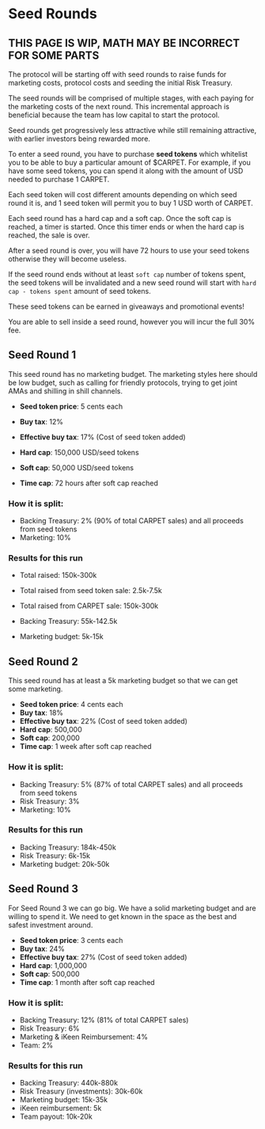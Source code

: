 # Seed Rounds

## THIS PAGE IS WIP, MATH MAY BE INCORRECT FOR SOME PARTS

The protocol will be starting off with seed rounds to raise funds for marketing costs, protocol costs and seeding the initial Risk Treasury.

The seed rounds will be comprised of multiple stages, with each paying for the marketing costs of the next round. This incremental approach is beneficial because the team has low capital to start the protocol.

Seed rounds get progressively less attractive while still remaining attractive, with earlier investors being rewarded more.

To enter a seed round, you have to purchase **seed tokens** which whitelist you to be able to buy a particular amount of $CARPET. For example, if you have some seed tokens, you can spend it along with the amount of USD needed to purchase 1 CARPET.

Each seed token will cost different amounts depending on which seed round it is, and 1 seed token will permit you to buy 1 USD worth of CARPET.

Each seed round has a hard cap and a soft cap. Once the soft cap is reached, a timer is started. Once this timer ends or when the hard cap is reached, the sale is over.

After a seed round is over, you will have 72 hours to use your seed tokens otherwise they will become useless.

If the seed round ends without at least `soft cap` number of tokens spent, the seed tokens will be invalidated and a new seed round will start with `hard cap - tokens spent` amount of seed tokens.

These seed tokens can be earned in giveaways and promotional events!

You are able to sell inside a seed round, however you will incur the full 30% fee.

## Seed Round 1

This seed round has no marketing budget. The marketing styles here should be low budget, such as calling for friendly protocols, trying to get joint AMAs and shilling in shill channels.

- **Seed token price**: 5 cents each

- **Buy tax**: 12%
- **Effective buy tax**: 17% (Cost of seed token added)
- **Hard cap**: 150,000 USD/seed tokens
- **Soft cap**: 50,000 USD/seed tokens

- **Time cap**: 72 hours after soft cap reached

### How it is split:

- Backing Treasury: 2% (90% of total CARPET sales) and all proceeds from seed tokens
- Marketing: 10%

### Results for this run

- Total raised: 150k-300k
- Total raised from seed token sale: 2.5k-7.5k
- Total raised from CARPET sale: 150k-300k

- Backing Treasury: 55k-142.5k
- Marketing budget: 5k-15k

## Seed Round 2

This seed round has at least a 5k marketing budget so that we can get some marketing.

- **Seed token price**: 4 cents each
- **Buy tax**: 18%
- **Effective buy tax**: 22% (Cost of seed token added)
- **Hard cap**: 500,000
- **Soft cap**: 200,000
- **Time cap**: 1 week after soft cap reached

### How it is split:

- Backing Treasury: 5% (87% of total CARPET sales) and all proceeds from seed tokens
- Risk Treasury: 3%
- Marketing: 10%

### Results for this run

- Backing Treasury: 184k-450k
- Risk Treasury: 6k-15k
- Marketing budget: 20k-50k

## Seed Round 3

For Seed Round 3 we can go big. We have a solid marketing budget and are willing to spend it. We need to get known in the space as the best and safest investment around.

- **Seed token price**: 3 cents each
- **Buy tax**: 24%
- **Effective buy tax**: 27% (Cost of seed token added)
- **Hard cap**: 1,000,000
- **Soft cap**: 500,000
- **Time cap**: 1 month after soft cap reached

### How it is split:

- Backing Treasury: 12% (81% of total CARPET sales)
- Risk Treasury: 6%
- Marketing & iKeen Reimbursement: 4%
- Team: 2%

### Results for this run

- Backing Treasury: 440k-880k
- Risk Treasury (investments): 30k-60k
- Marketing budget: 15k-35k
- iKeen reimbursement: 5k
- Team payout: 10k-20k
